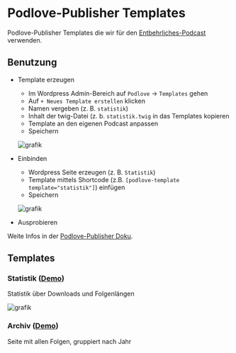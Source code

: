 # Podlove-Publisher Templates

Podlove-Publisher Templates die wir für den [Entbehrliches-Podcast](https://podcast.entbehrlich.es/) verwenden.

## Benutzung

* Template erzeugen
  * Im Wordpress Admin-Bereich auf `Podlove` -> `Templates` gehen
  * Auf `+ Neues Template erstellen` klicken
  * Namen vergeben (z. B. `statistik`)
  * Inhalt der twig-Datei (z. b. `statistik.twig` in das Templates kopieren
  * Template an den eigenen Podcast anpassen
  * Speichern

  ![grafik](https://user-images.githubusercontent.com/825911/121785979-604f4f80-cbbd-11eb-98c8-edd852db884b.png)

* Einbinden
  * Wordpress Seite erzeugen (z. B. `Statistik`)
  * Template mittels Shortcode (z.B. `[podlove-template template="statistik"]`) einfügen
  * Speichern

  ![grafik](https://user-images.githubusercontent.com/825911/121785992-778e3d00-cbbd-11eb-82ba-efcb1e485198.png)

* Ausprobieren

Weite Infos in der [Podlove-Publisher Doku](https://docs.podlove.org/podlove-publisher/guides/templates).

## Templates

### Statistik ([Demo](https://podcast.entbehrlich.es/statistik/))

Statistik über Downloads und Folgenlängen

![grafik](https://user-images.githubusercontent.com/825911/121786046-c76d0400-cbbd-11eb-8c35-2c941e530a2d.png)

### Archiv ([Demo](https://podcast.entbehrlich.es/archiv/))

Seite mit allen Folgen, gruppiert nach Jahr
